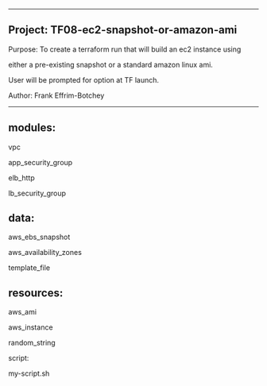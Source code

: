 ----------------------------------------------------------------------------

##  Project: TF08-ec2-snapshot-or-amazon-ami

Purpose: To create a terraform run that will build an ec2 instance using

either a pre-existing snapshot or a standard amazon linux ami.

User will be prompted for option at TF launch.

Author:  Frank Effrim-Botchey

----------------------------------------------------------------------------


## modules:
vpc

app_security_group

elb_http

lb_security_group

## data:
aws_ebs_snapshot 

aws_availability_zones

template_file


## resources:

aws_ami

aws_instance

random_string

script:

my-script.sh
